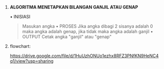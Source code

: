 1. **ALGORITMA MENETAPKAN BILANGAN GANJIL ATAU GENAP**

    • INISIASI
      > Masukan angka
    • PROSES
      > Jika angka dibagi 2 sisanya adalah 0 maka angka adalah genap, jika tidak maka angka adalah ganjil
    • OUTPUT
      > Cetak angka "ganjil" atau "genap"
2. flowchart:
   
   https://drive.google.com/file/d/1HuUzhONUo1ezhx8RFZ3PNfKN9HeNC4q1/view?usp=sharing
